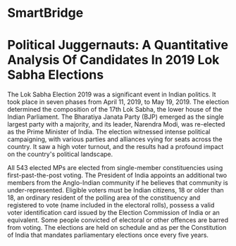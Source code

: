 # SmartBridge
# Political Juggernauts: A Quantitative Analysis Of Candidates In 2019 Lok Sabha Elections

The Lok Sabha Election 2019 was a significant event in Indian politics. It took place in seven phases from April 11, 2019, to May 19, 2019. The election determined the composition of the 17th Lok Sabha, the lower house of the Indian Parliament. The Bharatiya Janata Party (BJP) emerged as the single largest party with a majority, and its leader, Narendra Modi, was re-elected as the Prime Minister of India. The election witnessed intense political campaigning, with various parties and alliances vying for seats across the country. It saw a high voter turnout, and the results had a profound impact on the country's political landscape.

All 543 elected MPs are elected from single-member constituencies using first-past-the-post voting. The President of India appoints an additional two members from the Anglo-Indian community if he believes that community is under-represented. Eligible voters must be Indian citizens, 18 or older than 18, an ordinary resident of the polling area of the constituency and registered to vote (name included in the electoral rolls), possess a valid voter identification card issued by the Election Commission of India or an equivalent. Some people convicted of electoral or other offences are barred from voting.
The elections are held on schedule and as per the Constitution of India that mandates parliamentary elections once every five years.
